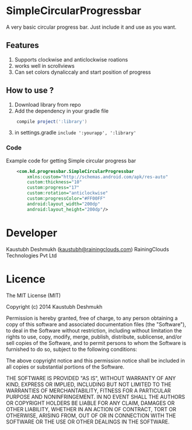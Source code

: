 SimpleCircularProgressbar
=========================

A very basic circular progress bar. Just include it and use as you want.

## Features

1. Supports clockwise and anticlockwise roations
2. works well in scrollviews
3. Can set colors dynaliccaly and start position of progress

## How to use ?

1. Download library from repo
2. Add the dependency in your gradle file
```gradle
    compile project(':library')
```
3. in settings.gradle 
```include ':yourapp', ':library'```

### Code
Example code for getting Simple circular progress bar
```xml
    <com.kd.progressbar.SimpleCircularProgressbar
        xmlns:custom="http://schemas.android.com/apk/res-auto"
        custom:thickness="10"
        custom:progress="17"
        custom:rotation="anticlockwise"
        custom:progressColor="#FF00FF"
        android:layout_width="200dp"
        android:layout_height="200dp"/>
```

# Developer

Kaustubh Deshmukh (kaustubh@rainingclouds.com)
RainingClouds Technologies Pvt Ltd

# Licence 

The MIT License (MIT)

Copyright (c) 2014 Kaustubh Deshmukh

Permission is hereby granted, free of charge, to any person obtaining a copy of this software and associated documentation files (the "Software"), to deal in the Software without restriction, including without limitation the rights to use, copy, modify, merge, publish, distribute, sublicense, and/or sell copies of the Software, and to permit persons to whom the Software is furnished to do so, subject to the following conditions:

The above copyright notice and this permission notice shall be included in all copies or substantial portions of the Software.

THE SOFTWARE IS PROVIDED "AS IS", WITHOUT WARRANTY OF ANY KIND, EXPRESS OR IMPLIED, INCLUDING BUT NOT LIMITED TO THE WARRANTIES OF MERCHANTABILITY, FITNESS FOR A PARTICULAR PURPOSE AND NONINFRINGEMENT. IN NO EVENT SHALL THE AUTHORS OR COPYRIGHT HOLDERS BE LIABLE FOR ANY CLAIM, DAMAGES OR OTHER LIABILITY, WHETHER IN AN ACTION OF CONTRACT, TORT OR OTHERWISE, ARISING FROM, OUT OF OR IN CONNECTION WITH THE SOFTWARE OR THE USE OR OTHER DEALINGS IN THE SOFTWARE.

